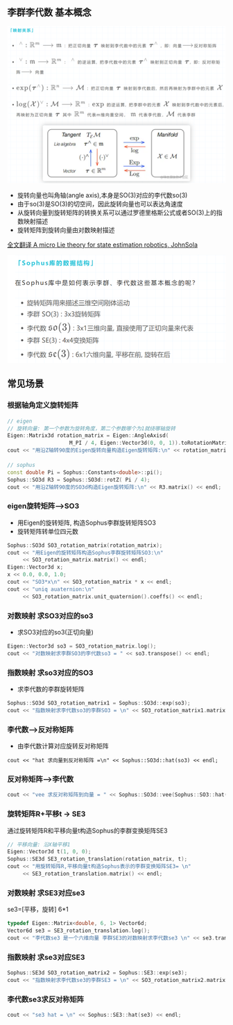 
## 李群李代数 基本概念

![](./sophus涉及基本概念/img1.png)

- 旋转向量也叫角轴(angle axis),本身是SO(3)对应的李代数so(3)
- 由于so(3)是SO(3)的切空间，因此旋转向量也可以表达角速度
- 从旋转向量到旋转矩阵的转换关系可以通过罗德里格斯公式或者SO(3)上的指数映射描述
- 旋转矩阵到旋转向量由对数映射描述

[全文翻译 A micro Lie theory for state estimation robotics, JohnSola](https://zhuanlan.zhihu.com/p/799121299)

![](./sophus涉及基本概念/img2.png)

## 常见场景

### 根据轴角定义旋转矩阵

```cpp
// eigen
// 旋转向量: 第一个参数为旋转角度，第二个参数哪个为1就绕哪轴旋转
Eigen::Matrix3d rotation_matrix = Eigen::AngleAxisd( 
                    M_PI / 4, Eigen::Vector3d(0, 0, 1)).toRotationMatrix();
cout << "用沿Z轴转90度的Eigen旋转向量构造Eigen旋转矩阵:\n" << rotation_matrix << endl;

// sophus
const double Pi = Sophus::Constants<double>::pi();
Sophus::SO3d R3 = Sophus::SO3d::rotZ( Pi / 4);
cout << "用沿Z轴转90度的SO3d构造Eigen旋转矩阵:\n" << R3.matrix() << endl;
```

### eigen旋转矩阵-->SO3

- 用Eigen的旋转矩阵, 构造Sophus李群旋转矩阵SO3
- 旋转矩阵转单位四元数

```cpp
Sophus::SO3d SO3_rotation_matrix(rotation_matrix);
cout << "用Eigen的旋转矩阵构造Sophus李群旋转矩阵SO3:\n" 
     << SO3_rotation_matrix.matrix() << endl;
Eigen::Vector3d x; 
x << 0.0, 0.0, 1.0;
cout << "SO3*x\n" << SO3_rotation_matrix * x << endl;
cout << "uniq auaternion:\n" 
     << SO3_rotation_matrix.unit_quaternion().coeffs() << endl;
```

### 对数映射 求SO3对应的so3

- 求SO3对应的so3(正切向量)

```cpp
Eigen::Vector3d so3 = SO3_rotation_matrix.log();
cout << "对数映射求李群SO3的李代数so3 = " << so3.transpose() << endl;
```

### 指数映射 求so3对应的SO3

- 求李代数的李群旋转矩阵

```cpp
Sophus::SO3d SO3_rotation_matrix1 = Sophus::SO3d::exp(so3);
cout << "指数映射求李代数so3的李群SO3 = \n" << SO3_rotation_matrix1.matrix() << endl;
```

### 李代数-->反对称矩阵

- 由李代数计算对应旋转反对称矩阵

```cppp
cout << "hat 求向量到反对称矩阵 =\n" << Sophus::SO3d::hat(so3) << endl;
```

### 反对称矩阵-->李代数

```cpp
cout << "vee 求反对称矩阵到向量 = " << Sophus::SO3d::vee(Sophus::SO3::hat(so3)).transpose() << endl;
```

### 旋转矩阵R+平移t -> SE3

通过旋转矩阵R和平移向量t构造Sophus的李群变换矩阵SE3

```cpp
// 平移向量: 沿X轴平移1
Eigen::Vector3d t(1, 0, 0);
Sophus::SE3d SE3_rotation_translation(rotation_matrix, t);
cout << "用旋转矩阵R,平移向量t构造Sophus表示的李群变换矩阵SE3= \n" 
     << SE3_rotation_translation.matrix() << endl;
```

###  对数映射 求SE3对应se3

se3=[平移，旋转] 6*1

```cpp
typedef Eigen::Matrix<double, 6, 1> Vector6d;
Vector6d se3 = SE3_rotation_translation.log();
cout << "李代数se3 是一个六维向量 李群SE3的对数映射求李代数se3 \n" << se3.transpose() << endl;
```

###  指数映射 求se3对应SE3

```cpp
Sophus::SE3d SO3_rotation_matrix2 = Sophus::SE3::exp(se3);
cout << "指数映射求李代数se3的李群SE3 = \n" << SO3_rotation_matrix2.matrix() << endl;
```

### 李代数se3求反对称矩阵

```cpp
cout << "se3 hat = \n" << Sophus::SE3::hat(se3) << endl;
```
